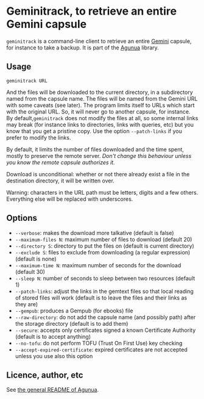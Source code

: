 # Geminitrack, to retrieve an entire Gemini capsule

`geminitrack` is a command-line client to retrieve an entire [Gemini](https://gemini.circumlunar.space/) capsule, for instance to take a backup. It is part of the [Agunua](https://framagit.org/bortzmeyer/agunua/) library.

## Usage

```
geminitrack URL
```

And the files will be downloaded to the current directory, in a subdirectory named from the capsule name. The files will be named from the Gemini URL with some caveats (see later). The program limits itself to URLs which start with the original URL. So, it will never go to another capsule, for instance. By default,`geminitrack` does not modify the files at all, so some internal links may break (for instance links to directories, links with queries, etc) but you know that you get a pristine copy. Use the option `--patch-links` if you prefer to modify the links.

By default, it limits the number of files downloaded and the time spent, mostly to preserve the remote server. *Don't change this behaviour unless you know the remote capsule authorizes it.*

Download is unconditional: whether or not there already exist a file in the destination directory, it will be written over.

Warning: characters in the URL path must be letters, digits and a few others. Everything else will be replaced with underscores.

## Options 

* `--verbose`: makes the download more talkative (default is false)
* `--maximum-files N`: maximum number of files to download (default 20)
* `--directory S`: directory to put the files on (default is current directory)
* `--exclude S`: files to exclude from downloading (a regular expression) (default is none)
* `--maximum-time N`:  maximum number of seconds for the download (default 30)
* `--sleep N`: number of seconds to sleep between two resources (default 1)
* `--patch-links`: adjust the links in the gemtext files so that local reading of stored files will work (default is to leave the files and their links as they are)
* `--gempub`: produces a Gempub (for ebooks) file
* `--raw-directory`: do not add the capsule name (and possibly path) after the storage directory (default is to add them)
* `--secure`: accepts only certificates signed a known Certificate Authority (default is to accept anything)
* `--no-tofu`: do not perform TOFU (Trust On First Use) key checking
* `--accept-expired-certificate`:  expired certificates are not accepted unless you use also this option

## Licence, author, etc

See [the general README of Agunua](README.md).
